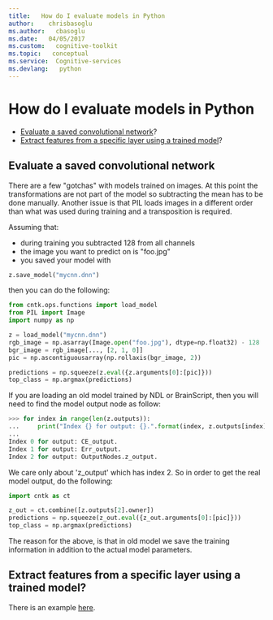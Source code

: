 ```yaml
---
title:   How do I evaluate models in Python
author:    chrisbasoglu
ms.author:   cbasoglu
ms.date:   04/05/2017
ms.custom:   cognitive-toolkit
ms.topic:   conceptual
ms.service:  Cognitive-services
ms.devlang:   python
---
```


# How do I evaluate models in Python

* [Evaluate a saved convolutional network](#evaluate-a-saved-convolutional-network)?
* [Extract features from a specific layer using a trained model](https://github.com/Microsoft/CNTK/tree/master/Examples/Image/FeatureExtraction)?

## Evaluate a saved convolutional network

There are a few "gotchas" with models trained on images. At this point the transformations are not part of the model so subtracting the mean has to be done manually. Another issue is that PIL loads images in a different order than what was used during training and a transposition is required. 

Assuming that: 
* during training you subtracted 128 from all channels
* the image you want to predict on is "foo.jpg"
* you saved your model with 
```python
z.save_model("mycnn.dnn")
```
then you can do the following:
```python
from cntk.ops.functions import load_model
from PIL import Image 
import numpy as np

z = load_model("mycnn.dnn")
rgb_image = np.asarray(Image.open("foo.jpg"), dtype=np.float32) - 128
bgr_image = rgb_image[..., [2, 1, 0]]
pic = np.ascontiguousarray(np.rollaxis(bgr_image, 2))

predictions = np.squeeze(z.eval({z.arguments[0]:[pic]}))
top_class = np.argmax(predictions)
```

If you are loading an old model trained by NDL or BrainScript, then you will need to find the model output node as follow:
```python
>>> for index in range(len(z.outputs)):
...     print("Index {} for output: {}.".format(index, z.outputs[index].name))
...
Index 0 for output: CE_output.
Index 1 for output: Err_output.
Index 2 for output: OutputNodes.z_output.
```
We care only about 'z_output' which has index 2. So in order to get the real model output, do the following:
```python
import cntk as ct

z_out = ct.combine([z.outputs[2].owner])
predictions = np.squeeze(z_out.eval({z_out.arguments[0]:[pic]}))
top_class = np.argmax(predictions)
```
The reason for the above, is that in old model we save the training information in addition to the actual model parameters.

## Extract features from a specific layer using a trained model?

There is an example [here](https://github.com/Microsoft/CNTK/tree/master/Examples/Image/FeatureExtraction).
